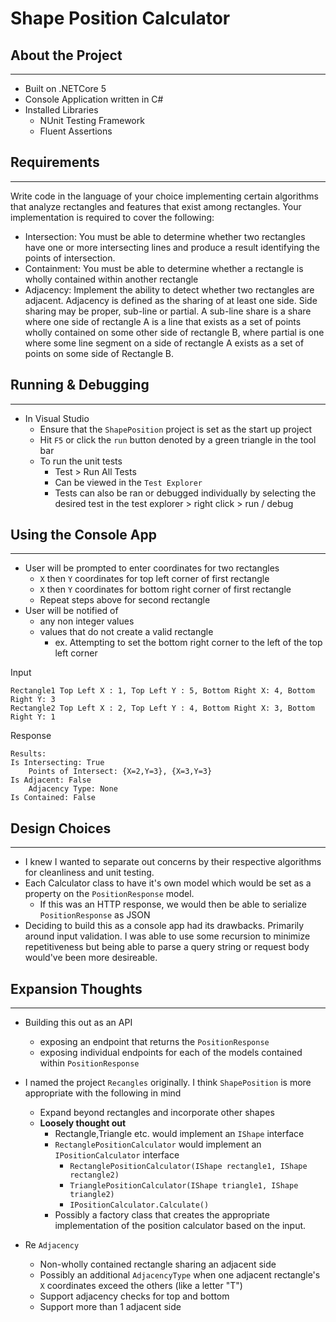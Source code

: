 # Shape Position Calculator

## About the Project
---
- Built on .NETCore 5
- Console Application written in C# 
- Installed Libraries
    - NUnit Testing Framework
    - Fluent Assertions

## Requirements
---
Write code in the language of your choice implementing certain algorithms that
analyze rectangles and features that exist among rectangles. Your implementation is required to cover
the following:

 - Intersection: You must be able to determine whether two rectangles have one or more
intersecting lines and produce a result identifying the points of intersection. 
 - Containment: You must be able to determine whether a rectangle is wholly contained within
another rectangle
 - Adjacency: Implement the ability to detect whether two rectangles are adjacent. Adjacency is
defined as the sharing of at least one side. Side sharing may be proper, sub-line or partial. A
sub-line share is a share where one side of rectangle A is a line that exists as a set of points
wholly contained on some other side of rectangle B, where partial is one where some line
segment on a side of rectangle A exists as a set of points on some side of Rectangle B. 

## Running & Debugging
---
- In Visual Studio
    - Ensure that the `ShapePosition` project is set as the start up project
    - Hit `F5` or click the `run` button denoted by a green triangle in the tool bar
    - To run the unit tests
        - Test > Run All Tests
        - Can be viewed in the `Test Explorer` 
        - Tests can also be ran or debugged individually by selecting the desired test in the test explorer > right click > run / debug

## Using the Console App
---
- User will be prompted to enter coordinates for two rectangles
    - `X` then `Y` coordinates for top left corner of first rectangle
    - `X` then `Y` coordinates for bottom right corner of first rectangle
    - Repeat steps above for second rectangle
- User will be notified of 
    - any non integer values
    - values that do not create a valid rectangle
        - ex. Attempting to set the bottom right corner to the left of the top left corner

Input
```
Rectangle1 Top Left X : 1, Top Left Y : 5, Bottom Right X: 4, Bottom Right Y: 3 
Rectangle2 Top Left X : 2, Top Left Y : 4, Bottom Right X: 3, Bottom Right Y: 1 
```

Response
```
Results:
Is Intersecting: True
    Points of Intersect: {X=2,Y=3}, {X=3,Y=3}
Is Adjacent: False
    Adjacency Type: None
Is Contained: False
```


## Design Choices
---
- I knew I wanted to separate out concerns by their respective algorithms for cleanliness and unit testing. 
- Each Calculator class to have it's own model which would be set as a property on the `PositionResponse` model. 
   - If this was an HTTP response, we would then be able to serialize `PositionResponse` as JSON
- Deciding to build this as a console app had its drawbacks. Primarily around input validation. I was able to use some recursion to minimize repetitiveness but being able to parse a query string or request body would've been more desireable. 

## Expansion Thoughts
---
- Building this out as an API 
    - exposing an endpoint that returns the `PositionResponse` 
    - exposing individual endpoints for each of the models contained within `PositionResponse` 
- I named the project `Recangles` originally. I think `ShapePosition` is more appropriate with the following in mind
   - Expand beyond rectangles and incorporate other shapes
    - **Loosely thought out**
        - Rectangle,Triangle etc. would implement an `IShape` interface
        - `RectanglePositionCalculator` would implement an `IPositionCalculator` interface
            - `RectanglePositionCalculator(IShape rectangle1, IShape rectangle2)`
            - `TrianglePositionCalculator(IShape triangle1, IShape triangle2)`
            - `IPositionCalculator.Calculate()`
        - Possibly a factory class that creates the appropriate implementation of the position calculator based on the input.

- Re `Adjacency`
    - Non-wholly contained rectangle sharing an adjacent side
    - Possibly an additional `AdjacencyType` when one adjacent rectangle's `X` coordinates exceed the others (like a letter "T")
    - Support adjacency checks for top and bottom
    - Support more than 1 adjacent side 












